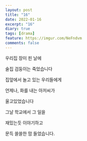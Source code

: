 ```yaml
---
layout: post
title: "16"
date: 2022-01-16
excerpt: "16"
diary: true
tags: [drama]
feature: https://imgur.com/NeFndvm
comments: false
---
```


우리집 장미 핀 날에

술집 검둥이는 죽었습니다

집앞에서 놀고 있는 우리들에게

언제나, 화를 내는 아저씨가

울고있었습니다

그날 학교에서 그 일을 

재밌는듯 이야기하고

문득 쓸쓸한 맘 들었습니다.
